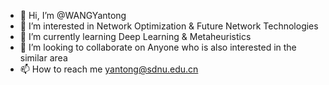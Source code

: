 - 👋 Hi, I’m @WANGYantong
- 👀 I’m interested in Network Optimization & Future Network Technologies
- 🌱 I’m currently learning Deep Learning & Metaheuristics
- 💞️ I’m looking to collaborate on Anyone who is also interested in the similar area 
- 📫 How to reach me yantong@sdnu.edu.cn 

<!---
WANGYantong/WANGYantong is a ✨ special ✨ repository because its `README.md` (this file) appears on your GitHub profile.
You can click the Preview link to take a look at your changes.
--->
